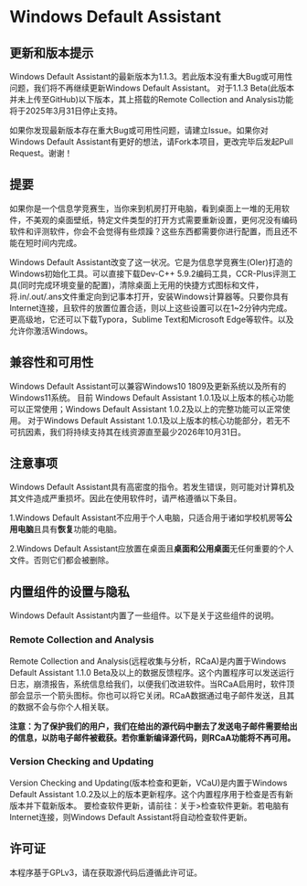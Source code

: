 # Windows Default Assistant
## 更新和版本提示
Windows Default Assistant的最新版本为1.1.3。若此版本没有重大Bug或可用性问题，我们将不再继续更新Windows Default Assistant。
对于1.1.3 Beta(此版本并未上传至GitHub)以下版本，其上搭载的Remote Collection and Analysis功能将于2025年3月31日停止支持。

如果你发现最新版本存在重大Bug或可用性问题，请建立Issue。如果你对Windows Default Assistant有更好的想法，请Fork本项目，更改完毕后发起Pull Request。谢谢！
## 提要
如果你是一个信息学竞赛生，当你来到机房打开电脑，看到桌面上一堆的无用软件，不美观的桌面壁纸，特定文件类型的打开方式需要重新设置，更何况没有编码软件和评测软件，你会不会觉得有些烦躁？这些东西都需要你进行配置，而且还不能在短时间内完成。

Windows Default Assistant改变了这一状况。它是为信息学竞赛生(OIer)打造的Windows初始化工具。可以直接下载Dev-C++ 5.9.2编码工具，CCR-Plus评测工具(同时完成环境变量的配置)，清除桌面上无用的快捷方式图标和文件，将.in/.out/.ans文件重定向到记事本打开，安装Windows计算器等。只要你具有Internet连接，且软件的放置位置合适，则以上这些设置可以在1~2分钟内完成。更高级地，它还可以下载Typora，Sublime Text和Microsoft Edge等软件。以及允许你激活Windows。
## 兼容性和可用性
Windows Default Assistant可以兼容Windows10 1809及更新系统以及所有的Windows11系统。 
目前 Windows Default Assistant 1.0.1及以上版本的核心功能可以正常使用；Windows Default Assistant 1.0.2及以上的完整功能可以正常使用。
对于Windows Default Assistant 1.0.1及以上版本的核心功能部分，若无不可抗因素，我们将持续支持其在线资源直至最少2026年10月31日。
## 注意事项
Windows Default Assistant具有高密度的指令。若发生错误，则可能对计算机及其文件造成严重损坏。因此在使用软件时，请严格遵循以下条目。

1.Windows Default Assistant不应用于个人电脑，只适合用于诸如学校机房等**公用电脑**且具有**恢复**功能的电脑。

2.Windows Default Assistant应放置在桌面且**桌面和公用桌面**无任何重要的个人文件。否则它们都会被删除。
## 内置组件的设置与隐私
Windows Default Assistant内置了一些组件。以下是关于这些组件的说明。
### Remote Collection and Analysis
Remote Collection and Analysis(远程收集与分析，RCaA)是内置于Windows Default Assistant 1.1.0 Beta及以上的数据反馈程序。这个内置程序可以发送运行日志，崩溃报告，系统信息给我们，以便我们改进软件。当RCaA启用时，软件顶部会显示一个箭头图标。你也可以将它关闭。RCaA数据通过电子邮件发送，且其的数据不会与你个人相关联。

**注意：为了保护我们的用户，我们在给出的源代码中删去了发送电子邮件需要给出的信息，以防电子邮件被截获。若你重新编译源代码，则RCaA功能将不再可用。**
### Version Checking and Updating
Version Checking and Updating(版本检查和更新，VCaU)是内置于Windows Default Assistant 1.0.2及以上的版本更新程序。这个内置程序用于检查是否有新版本并下载新版本。
要检查软件更新，请前往：关于>检查软件更新。若电脑有Internet连接，则Windows Default Assistant将自动检查软件更新。
## 许可证
本程序基于GPLv3，请在获取源代码后遵循此许可证。
